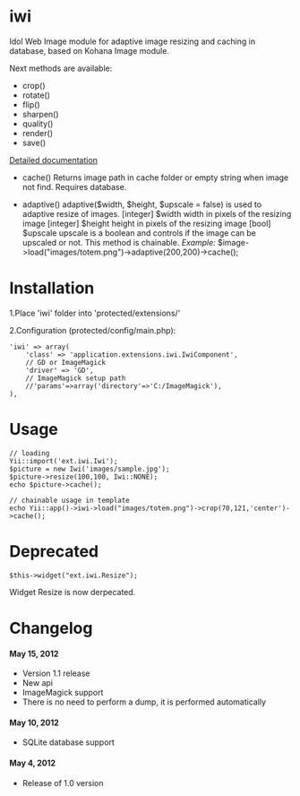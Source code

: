 iwi
========

Idol Web Image module for adaptive image resizing and caching in database, based on Kohana Image module.

Next methods are available:
* crop()
* rotate()
* flip()
* sharpen()
* quality()
* render()
* save()

[Detailed documentation](http://docs.kohanaphp.com/libraries/image)


* cache()
  Returns image path in cache folder or empty string when image not find. 
  Requires database.

* adaptive()
  adaptive($width, $height, $upscale = false) is used to adaptive resize of images.
  [integer] $width width in pixels of the resizing image
  [integer] $height height in pixels of the resizing image
  [bool] $upscale upscale is a boolean and controls if the image can be upscaled or not.
  This method is chainable.
  *Example:*
        $image->load("images/totem.png")->adaptive(200,200)->cache();


Installation
=========
1.Place 'iwi' folder into 'protected/extensions/'

2.Configuration (protected/config/main.php):

    'iwi' => array(
        'class' => 'application.extensions.iwi.IwiComponent',
        // GD or ImageMagick
        'driver' => 'GD',
        // ImageMagick setup path
        //'params'=>array('directory'=>'C:/ImageMagick'),
    ),


Usage
====================

    // loading
    Yii::import('ext.iwi.Iwi');
    $picture = new Iwi('images/sample.jpg');
    $picture->resize(100,100, Iwi::NONE);
    echo $picture->cache();

    // chainable usage in template
    echo Yii::app()->iwi->load("images/totem.png")->crop(70,121,'center')->cache();


Deprecated
====================

    $this->widget("ext.iwi.Resize");

Widget Resize is now derpecated.



Changelog
=====================

#### May 15, 2012

* Version 1.1 release
* New api
* ImageMagick support
* There is no need to perform a dump, it is performed automatically


#### May 10, 2012

* SQLite database support


#### May 4, 2012

* Release of 1.0 version